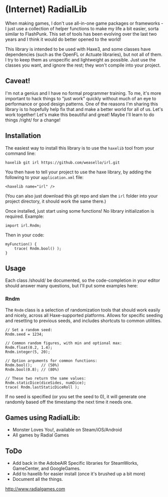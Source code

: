 # (Internet) RadialLib

When making games, I don't use all-in-one game packages or frameworks - I just use a collection of helper functions to make my life a bit easier, sorta similar to FlashPunk. This set of tools has been evolving over the last two years and I think it would do better opened to the world!

This library is intended to be used with Haxe3, and some classes have dependencies (such as the OpenFL or Actuate libraries), but not all of them.  I try to keep them as unspecific and lightweight as possible.  Just use the classes you want, and ignore the rest; they won't compile into your project.

## Caveat!

I'm not a genius and I have no formal programmer training. To me, it's more important to hack things to "just work" quickly without much of an eye to performance or good design patterns. One of the reasons I'm sharing this library is to hopefully help fix that and make a better world for all of us. Let's work together! Let's make this beautiful and great! Maybe I'll learn to do things /right/ for a change!

## Installation

The easiest way to install this library is to use the `haxelib` tool from your command line:
	
	haxelib git irl https://github.com/weasello/irl.git
	
You then have to tell your project to use the haxe library, by adding the following to your `application.xml` file:

	<haxelib name="irl" />
	
(You can also just download this git repo and slam the `irl` folder into your project directory, it should work the same there.)

Once installed, just start using some functions! No library initialization is required. Example:
	
	import irl.Rndm;
	
Then in your code:
	
	myFunction() {
		trace( Rndm.bool() );
	}
	
## Usage

Each class /should/ be documented, so the code-completion in your editor should answer many questions, but I'll put some examples here:

### Rndm

The `Rndm` class is a selection of randomization tools that should work easily and nicely, across all Haxe-supported platforms.  Allows for specific seeding and resetting to previous seeds, and includes shortcuts to common utilities.

	// Set a random seed:
	Rndm.seed = 1234;
	
	// Common random figures, with min and optional max:
	Rndm.float(0.2, 1.4);
	Rndm.integer(5, 20);
	
	// Option arguments for common functions:
	Rndm.bool(); 	// (50%)
	Rndm.bool(0.8); // (80%)
	
	// These two return the same values:
	Rndm.staticDice(diceSides, numDice);
	trace( Rndm.lastStaticDiceRoll );
	
If no seed is specified (or you set the seed to 0), it will generate one randomly based off the timestamp the next time it needs one.

## Games using RadialLib:
	
 - Monster Loves You!, available on Steam/iOS/Android
 - All games by Radial Games

## ToDo

 - Add back in the AdobeAIR Specific libraries for SteamWorks, GameCenter, and GoogleGames.
 - Add to haxelib for easier install (once it's brushed up a bit more)
 - Document all the things.

http://www.radialgames.com